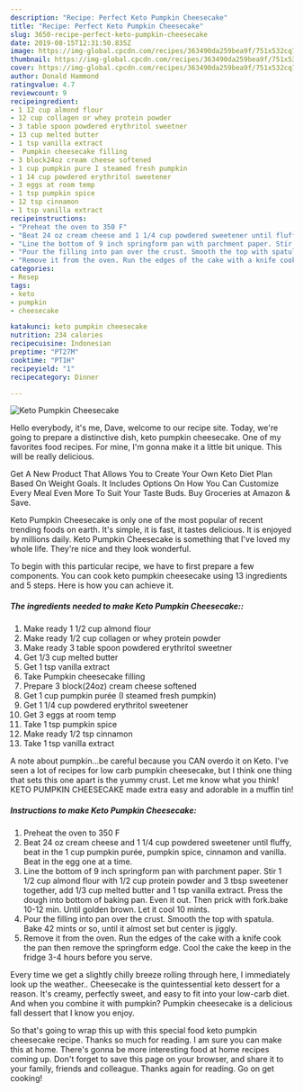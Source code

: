 ```yaml
---
description: "Recipe: Perfect Keto Pumpkin Cheesecake"
title: "Recipe: Perfect Keto Pumpkin Cheesecake"
slug: 3650-recipe-perfect-keto-pumpkin-cheesecake
date: 2019-08-15T12:31:50.835Z
image: https://img-global.cpcdn.com/recipes/363490da259bea9f/751x532cq70/keto-pumpkin-cheesecake-recipe-main-photo.jpg
thumbnail: https://img-global.cpcdn.com/recipes/363490da259bea9f/751x532cq70/keto-pumpkin-cheesecake-recipe-main-photo.jpg
cover: https://img-global.cpcdn.com/recipes/363490da259bea9f/751x532cq70/keto-pumpkin-cheesecake-recipe-main-photo.jpg
author: Donald Hammond
ratingvalue: 4.7
reviewcount: 9
recipeingredient:
- 1 12 cup almond flour
- 12 cup collagen or whey protein powder
- 3 table spoon powdered erythritol sweetner
- 13 cup melted butter
- 1 tsp vanilla extract
-  Pumpkin cheesecake filling
- 3 block24oz cream cheese softened
- 1 cup pumpkin pure I steamed fresh pumpkin
- 1 14 cup powdered erythritol sweetener
- 3 eggs at room temp
- 1 tsp pumpkin spice
- 12 tsp cinnamon
- 1 tsp vanilla extract
recipeinstructions:
- "Preheat the oven to 350 F"
- "Beat 24 oz cream cheese and 1 1/4 cup powdered sweetener until fluffy, beat in the 1 cup pumpkin purée, pumpkin spice, cinnamon and vanilla. Beat in the egg one at a time."
- "Line the bottom of 9 inch springform pan with parchment paper. Stir 1 1/2 cup almond flour with 1/2 cup protein powder and 3 tbsp sweetener together, add 1/3 cup melted butter and 1 tsp vanilla extract. Press the dough into bottom of baking pan. Even it out. Then prick with fork.bake 10-12 min. Until golden brown. Let it cool 10 mints."
- "Pour the filling into pan over the crust. Smooth the top with spatula. Bake 42 mints or so, until it almost set but center is jiggly."
- "Remove it from the oven. Run the edges of the cake with a knife cook the pan then remove the springform edge. Cool the cake the keep in the fridge 3-4 hours before you serve."
categories:
- Resep
tags:
- keto
- pumpkin
- cheesecake

katakunci: keto pumpkin cheesecake
nutrition: 234 calories
recipecuisine: Indonesian
preptime: "PT27M"
cooktime: "PT1H"
recipeyield: "1"
recipecategory: Dinner

---
```



![Keto Pumpkin Cheesecake](https://img-global.cpcdn.com/recipes/363490da259bea9f/751x532cq70/keto-pumpkin-cheesecake-recipe-main-photo.jpg)

Hello everybody, it's me, Dave, welcome to our recipe site. Today, we're going to prepare a distinctive dish, keto pumpkin cheesecake. One of my favorites food recipes. For mine, I'm gonna make it a little bit unique. This will be really delicious.

Get A New Product That Allows You to Create Your Own Keto Diet Plan Based On Weight Goals. It Includes Options On How You Can Customize Every Meal Even More To Suit Your Taste Buds. Buy Groceries at Amazon &amp; Save.

Keto Pumpkin Cheesecake is only one of the most popular of recent trending foods on earth. It's simple, it is fast, it tastes delicious. It is enjoyed by millions daily. Keto Pumpkin Cheesecake is something that I've loved my whole life. They're nice and they look wonderful.


To begin with this particular recipe, we have to first prepare a few components. You can cook keto pumpkin cheesecake using 13 ingredients and 5 steps. Here is how you can achieve it.

##### The ingredients needed to make Keto Pumpkin Cheesecake::

1. Make ready 1 1/2 cup almond flour
1. Make ready 1/2 cup collagen or whey protein powder
1. Make ready 3 table spoon powdered erythritol sweetner
1. Get 1/3 cup melted butter
1. Get 1 tsp vanilla extract
1. Take  Pumpkin cheesecake filling
1. Prepare 3 block(24oz) cream cheese softened
1. Get 1 cup pumpkin purée (I steamed fresh pumpkin)
1. Get 1 1/4 cup powdered erythritol sweetener
1. Get 3 eggs at room temp
1. Take 1 tsp pumpkin spice
1. Make ready 1/2 tsp cinnamon
1. Take 1 tsp vanilla extract


A note about pumpkin…be careful because you CAN overdo it on Keto. I&#39;ve seen a lot of recipes for low carb pumpkin cheesecake, but I think one thing that sets this one apart is the yummy crust. Let me know what you think! KETO PUMPKIN CHEESECAKE made extra easy and adorable in a muffin tin! 

##### Instructions to make Keto Pumpkin Cheesecake:

1. Preheat the oven to 350 F
1. Beat 24 oz cream cheese and 1 1/4 cup powdered sweetener until fluffy, beat in the 1 cup pumpkin purée, pumpkin spice, cinnamon and vanilla. Beat in the egg one at a time.
1. Line the bottom of 9 inch springform pan with parchment paper. Stir 1 1/2 cup almond flour with 1/2 cup protein powder and 3 tbsp sweetener together, add 1/3 cup melted butter and 1 tsp vanilla extract. Press the dough into bottom of baking pan. Even it out. Then prick with fork.bake 10-12 min. Until golden brown. Let it cool 10 mints.
1. Pour the filling into pan over the crust. Smooth the top with spatula. Bake 42 mints or so, until it almost set but center is jiggly.
1. Remove it from the oven. Run the edges of the cake with a knife cook the pan then remove the springform edge. Cool the cake the keep in the fridge 3-4 hours before you serve.


Every time we get a slightly chilly breeze rolling through here, I immediately look up the weather.. Cheesecake is the quintessential keto dessert for a reason. It&#39;s creamy, perfectly sweet, and easy to fit into your low-carb diet. And when you combine it with pumpkin? Pumpkin cheesecake is a delicious fall dessert that I know you enjoy. 

So that's going to wrap this up with this special food keto pumpkin cheesecake recipe. Thanks so much for reading. I am sure you can make this at home. There's gonna be more interesting food at home recipes coming up. Don't forget to save this page on your browser, and share it to your family, friends and colleague. Thanks again for reading. Go on get cooking!
